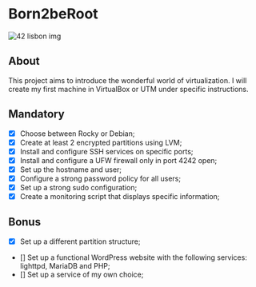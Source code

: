 # Born2beRoot

<img src = "https://www.vangproperties.com/media/3830/42lisboa.jpg?preset=imageWithTextInsideText" alt = "42 lisbon img">

## About
This project aims to introduce the wonderful world of virtualization. I will create my first machine in VirtualBox or UTM under specific instructions.

## Mandatory
- [x] Choose between Rocky or Debian;
- [x] Create at least 2 encrypted partitions using LVM;
- [x] Install and configure SSH services on specific ports;
- [x] Install and configure a UFW firewall only in port 4242 open;
- [x] Set up the hostname and user;
- [x] Configure a strong password policy for all users;
- [x] Set up a strong sudo configuration;
- [x] Create a monitoring script that displays specific information;

## Bonus
- [x] Set up a different partition structure;
- [] Set up a functional WordPress website with the following services: lighttpd, MariaDB and PHP;
- [] Set up a service of my own choice;


